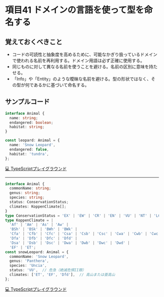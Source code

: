 # 項目41  ドメインの言語を使って型を命名する

## 覚えておくべきこと

* コードの可読性と抽象度を高めるために、可能なかぎり扱っているドメインで使われる名前を再利用する。ドメイン用語は必ず正確に使用する。
* 同じものに対して異なる名前を使うことを避ける。名前の区別に意味を持たせる。
* 「Info」や「Entity」のような曖昧な名前を避ける。型の形状ではなく、その型が何であるかに基づいて命名する。

## サンプルコード

```ts
interface Animal {
  name: string;
  endangered: boolean;
  habitat: string;
}

const leopard: Animal = {
  name: 'Snow Leopard',
  endangered: false,
  habitat: 'tundra',
};
```

[💻 TypeScriptプレイグラウンド](https://www.typescriptlang.org/ja/play/?ts=5.8.2#code/JYOwLgpgTgZghgYwgAgIImAWzgG2QbwChlkQ5MIAuZAZzClAHMBuY5CEAEzhEegk7UARgHsROCD1YkAFnCHAwcMNToNerAL6FCCESDrIJIgA5wogtBmx4AvATZkK1AOQBlECIDuyADIRTc04XABo2Dm5efkt4HBoIMNl5RWVXMABXLig4UMJNZiA)

----

```ts
interface Animal {
  commonName: string;
  genus: string;
  species: string;
  status: ConservationStatus;
  climates: KoppenClimate[];
}
type ConservationStatus = 'EX' | 'EW' | 'CR' | 'EN' | 'VU' | 'NT' | 'LC';
type KoppenClimate = |
  'Af' | 'Am' | 'As' | 'Aw' |
  'BSh' | 'BSk' | 'BWh' | 'BWk' |
  'Cfa' | 'Cfb' | 'Cfc' | 'Csa' | 'Csb' | 'Csc' | 'Cwa' | 'Cwb' | 'Cwc' |
  'Dfa' | 'Dfb' | 'Dfc' | 'Dfd' |
  'Dsa' | 'Dsb' | 'Dsc' | 'Dwa' | 'Dwb' | 'Dwc' | 'Dwd' |
  'EF' | 'ET';
const snowLeopard: Animal = {
  commonName: 'Snow Leopard',
  genus: 'Panthera',
  species: 'Uncia',
  status: 'VU',  // 危急（絶滅危惧II類）
  climates: ['ET', 'EF', 'Dfd'],  // 高山または亜高山
};
```

[💻 TypeScriptプレイグラウンド](https://www.typescriptlang.org/ja/play/?ts=5.8.2#code/JYOwLgpgTgZghgYwgAgIImAWzgG2QbwChlkEB7TTMkAOTkwgC5kBnMKUAcwG5jlOIIAK4tmbDiB58WABwgJgEUa3ZdeJNnDAjmAYWotoANy3BqAZTBaR60jixalzANJkZckLvvZIAbQC6vAC+hGAAnnLI+iCGUCZgZiCW1izIALzIAOQAogAamcgAPlnZAOoFxZm6AEoVJTR1mQBqAKqNNAAqjQAyupm84ZGu7oJeDpDpRXyZqDCNqJjzLPMA7hXTAELmABaNWwDWe6W7RVkbpYdTJFXwjbowAEZ3MAh3LHBvT6dVLK-fuisPv8Vl9KgC-oVpgARW7fGGgrIwiGImAAE3W1yh70aWIRmSxyPxgJxIJJhKhK3RVxKADFGtkurxyDEwKwQGQVt0IG44FBUcx0A48BkiCRyJRqHQGMxMuZ2StkFyeXzMgAaPgCYTKTIABTg4G20A+6o0cgUTiyLRACmN0is2m1rTVJAA9C7kIBHZUApAaACH-AG6+gFG7D2Ac4MAJKhwB6GYBIf74CG8jmUvhyXVVtOd+LRmX8qeQbuQgA2swCOOoA-BkA+gyAewZADlyRcIQW4QA)
